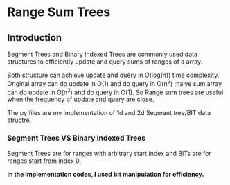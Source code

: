 # Range Sum Trees

## Introduction

Segment Trees and Binary Indexed Trees are commonly used data structures to efficiently update and query sums of ranges of a array.

Both structure can achieve update and query in O(log(n)) time complexity. Original array can do update in O(1) and do query in O(n<sup>2</sup>) ;naive sum array can do update in O(n<sup>2</sup>) and do query in O(1). So Range sum trees are useful when the frequency of update and query are close.

The py files are my implementation of 1d and 2d Segment tree/BIT data structre.

### Segment Trees VS Binary Indexed Trees

Segment Trees are for ranges with arbitrary start index and BITs are for ranges start from index 0.


**In the implementation codes, I used bit manipulation for efficiency.**

